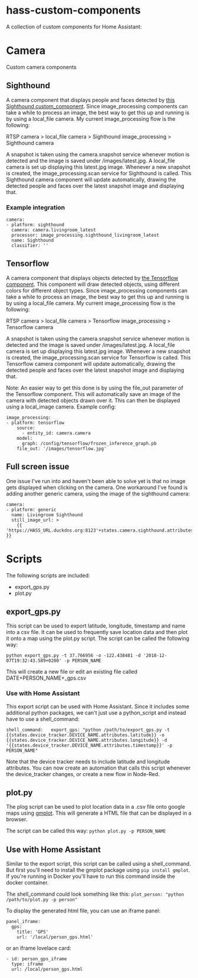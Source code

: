 # hass-custom-components
A collection of custom components for Home Assistant:


# Camera
Custom camera components

## Sighthound
A camera component that displays people and faces detected by [this Sighthound custom_component](https://github.com/robmarkcole/HASS-Sighthound).
Since image_processing components can take a while to process an image, the best way to get this up and running is by using a local_file camera.
My current image_processing flow is the following:

RTSP camera > local_file camera > Sighthound image_processing > Sighthound camera

A snapshot is taken using the camera.snapshot service whenever motion is detected and the image is saved under /images/latest.jpg. A local_file camera is set up displaying this latest.jpg image. Whenever a new snapshot is created, the image_processing.scan service for Sighthound is called. This Sighthound camera component will update automatically, drawing the detected people and faces over the latest snapshot image and displaying that.

### Example integration

```
camera:
- platform: sighthound
  camera: camera.livingroom_latest
  processor: image_processing.sighthound_livingroom_latest
  name: Sighthound
  classifier: ''
```

## Tensorflow
A camera component that displays objects detected by [the Tensorflow component](https://www.home-assistant.io/components/image_processing.tensorflow/). This component will draw detected objects, using different colors for different object types.
Since image_processing components can take a while to process an image, the best way to get this up and running is by using a local_file camera.
My current image_processing flow is the following:

RTSP camera > local_file camera > Tensorflow image_processing > Tensorflow camera

A snapshot is taken using the camera.snapshot service whenever motion is detected and the image is saved under /images/latest.jpg. A local_file camera is set up displaying this latest.jpg image. Whenever a new snapshot is created, the image_processing.scan service for Tensorflow is called. This Tensorflow camera component will update automatically, drawing the detected people and faces over the latest snapshot image and displaying that.

Note: An easier way to get this done is by using the file_out parameter of the Tensorflow component. This will automatically save an image of the camera with detected objects drawn over it. This can then be displayed using a local_image camera.
Example config:
```
image_processing:
- platform: tensorflow
    source:
      - entity_id: camera.camera
    model:
      graph: /config/tensorflow/frozen_inference_graph.pb
    file_out: '/images/tensorflow.jpg'
```

## Full screen issue
One issue I've run into and haven't been able to solve yet is that no image gets displayed when clicking on the camera. One workaround I've found is adding another generic camera, using the image of the sighthound camera:

```
camera:
- platform: generic
  name: Livingroom Sighthound
  still_image_url: >
    {{ 'https://HASS_URL.duckdns.org:8123'+states.camera.sighthound.attributes.entity_picture }}
```


# Scripts
The following scripts are included:
* export_gps.py
* plot.py

## export_gps.py
This script can be used to export latitude, longitude, timestamp and name into a csv file. It can be used to frequently save location data and then plot it onto a map using the plot.py script.
The script can be called the following way:

`python export_gps.py -t 37.766956 -o -122.438481 -d '2018-12-07T19:32:43.589+0200' -p PERSON_NAME`

This will create a new file or edit an existing file called DATE+PERSON_NAME+_gps.csv

### Use with Home Assistant
This export script can be used with Home Assistant. Since it includes some additional python packages, we can't just use a python_script and instead have to use a shell_command:

`shell_command:   export_gps: "python /path/to/export_gps.py -t {{states.device_tracker.DEVICE_NAME.attributes.latitude}} -o {{states.device_tracker.DEVICE_NAME.attributes.longitude}} -d '{{states.device_tracker.DEVICE_NAME.attributes.timestamp}}' -p PERSON_NAME" `

Note that the device tracker needs to include latitude and longitude attributes. You can now create an automation that calls this script whenever the device_tracker changes, or create a new flow in Node-Red.

## plot.py
The plog script can be used to plot location data in a .csv file onto google maps using [gmplot](https://github.com/vgm64/gmplot). This will generate a HTML file that can be displayed in a browser.

The script can be called this way:
`python plot.py -p PERSON_NAME`

## Use with Home Assistant
Similar to the export script, this script can be called using a shell_command. But first you'll need to install the gmplot package using `pip install gmplot`. If you're running in Docker you'll have to run this command inside the docker container.

The shell_command could look something like this:
`plot_person: "python /path/to/plot.py -p person"`

To display the generated html file, you can use an iframe panel:
```
panel_iframe:   
  gps:     
    title: 'GPS'     
    url: '/local/person_gps.html'
```

or an iframe lovelace card:
```
- id: person_gps_iframe         
  type: iframe         
  url: /local/person_gps.html
```

